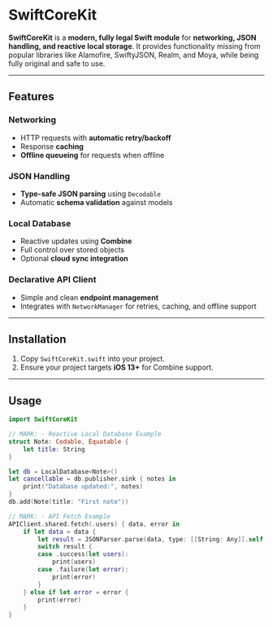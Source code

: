 # SwiftCoreKit

**SwiftCoreKit** is a **modern, fully legal Swift module** for **networking, JSON handling, and reactive local storage**. It provides functionality missing from popular libraries like Alamofire, SwiftyJSON, Realm, and Moya, while being fully original and safe to use.  

---

## Features

### Networking
- HTTP requests with **automatic retry/backoff**  
- Response **caching**  
- **Offline queueing** for requests when offline  

### JSON Handling
- **Type-safe JSON parsing** using `Decodable`  
- Automatic **schema validation** against models  

### Local Database
- Reactive updates using **Combine**  
- Full control over stored objects  
- Optional **cloud sync integration**  

### Declarative API Client
- Simple and clean **endpoint management**  
- Integrates with `NetworkManager` for retries, caching, and offline support  

---

## Installation

1. Copy `SwiftCoreKit.swift` into your project.  
2. Ensure your project targets **iOS 13+** for Combine support.  

---

## Usage

```swift
import SwiftCoreKit

// MARK: - Reactive Local Database Example
struct Note: Codable, Equatable {
    let title: String
}

let db = LocalDatabase<Note>()
let cancellable = db.publisher.sink { notes in
    print("Database updated:", notes)
}
db.add(Note(title: "First note"))

// MARK: - API Fetch Example
APIClient.shared.fetch(.users) { data, error in
    if let data = data {
        let result = JSONParser.parse(data, type: [[String: Any]].self)
        switch result {
        case .success(let users):
            print(users)
        case .failure(let error):
            print(error)
        }
    } else if let error = error {
        print(error)
    }
}